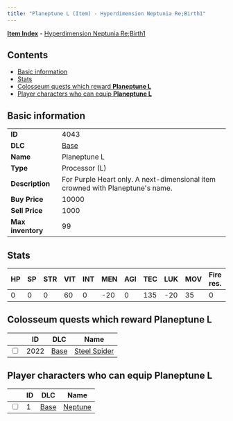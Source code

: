 ```yaml
---
title: "Planeptune L (Item) - Hyperdimension Neptunia Re;Birth1"
---
```


[**Item Index**](/neptunia/rb1/item/index.html) - [Hyperdimension Neptunia Re;Birth1](/neptunia/rb1)

## Contents

- [Basic information](#basic-information)
- [Stats](#stats)
- [Colosseum quests which reward **Planeptune L**](#colosseum-quests-which-reward-planeptune-l)
- [Player characters who can equip **Planeptune L**](#player-characters-who-can-equip-planeptune-l)

## Basic information

|   |   |
| -- | -- |
| **ID** | 4043 |
| **DLC** | [Base](/neptunia/rb1/dlc/1-base.html) |
| **Name** | Planeptune L |
| **Type** | Processor (L) |
| **Description** | For Purple Heart only. A next-dimensional item crowned with Planeptune's name. |
| **Buy Price** | 10000 |
| **Sell Price** | 1000 |
| **Max inventory** | 99 |

## Stats

| HP | SP | STR | VIT | INT | MEN | AGI | TEC | LUK | MOV | Fire res. | Ice res. | Wind res. | Lightning res. |
| -- | -- | --- | --- | --- | --- | --- | --- | --- | --- | --------- | -------- | --------- | -------------- |
| 0 | 0 | 0 | 60 | 0 | -20 | 0 | 135 | -20 | 35 | 0 | 0 | 0 | 0 |

## Colosseum quests which reward **Planeptune L**

|    | ID | DLC | Name |
| -- | -- | --- | ---- |
| <input type="checkbox" id="rb1-colosseum-1-2022" class="trackbox" /> | 2022 | [Base](/neptunia/rb1/dlc/1-base.html) | [Steel Spider](/neptunia/rb1/colosseum/1-2022-steel-spider.html) |

## Player characters who can equip **Planeptune L**

|    | ID | DLC | Name |
| -- | -- | --- | ---- |
| <input type="checkbox" id="rb1-player-1-1" class="trackbox" /> | 1 | [Base](/neptunia/rb1/dlc/1-base.html) | [Neptune](/neptunia/rb1/player/1-1-neptune.html) |